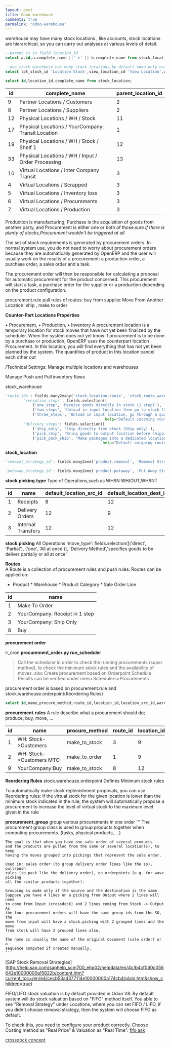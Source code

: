 ```yaml
---
layout: post
title: Odoo warehouse
comments: true
permalink: "odoo-warehouse"
---
```


warehouse may have many stock locations , like accounts, stock locations are hierarchical, so you can carry out analyses at various levels of detail.

``` sql
--parent is in field location_id
select a.id,a.complete_name ||'->' || b.complete_name from stock_location a,stock_location b where a.location_id = b.id order by 2;

--one stock warehouse has many stock locations,by default odoo only enables one stock location ,'Physical Locations / WH / Stock'
select lot_stock_id 'Location Stock',view_location_id 'View Location',wh_pack_stock_loc_id 'Packing Location',wh_input_stock_loc_id 'Input Location' ,wh_qc_stock_loc_id 'Quality Control Location' ,wh_output_stock_loc_id 'Output Location' from stock_warehouse;

select id,location_id,complete_name from stock_location;
```
id |	complete_name	             |parent\_location\_id
---|---------------------------------|--------------------
9|Partner Locations / Customers|2
8|Partner Locations / Suppliers|2
12|Physical Locations / WH / Stock|11
17|Physical Locations / YourCompany: Transit Location|1
19|Physical Locations / WH / Stock / Shelf 1|12
33|Physical Locations / WH / Input / Order Processing|13
10|Virtual Locations / Inter Company Transit|3
4|Virtual Locations / Scrapped|3
5|Virtual Locations / Inventory loss|3
6|Virtual Locations / Procurements|3
7|Virtual Locations / Production|3


Production is manufacturing, Purchase is the acquisition of goods from another party, and Procurement is either one or both of those.*sure if there is plenty of stocks,Procurement wouldn't be triggered at all*

The set of stock requirements is generated by procurement orders.
In normal system use, you do not need to worry about procurement orders because they are automatically generated by OpenERP and the user will usually work on the results of a procurement: a production order, a purchase order, a sales order and a task.

The procurement order will then be responsible for calculating a proposal for automatic procurement for the product concerned. This procurement will start a task, a purchase order for the supplier or a production depending on the product configuration.

procurement.rule
pull rules of routes:
buy from supplier 
Move From Another Location: ship , make to order

__Counter-Part Locations Properties__

•  Procurement,
•  Production,
•  Inventory
A procurement location is a temporary location for stock moves that have not yet been finalized by the
scheduler. When the system does not yet know if procurement is to be done by a purchase or production,
OpenERP uses the counterpart location Procurement. In this location, you will find everything that has
not yet been planned by the system. The quantities of product in this location cancel each other out

/Technical Settings:
Manage multiple locations and warehouses

Manage Push and Pull inventory flows

stock_warehouse

```python
'route_ids': fields.many2many('stock.location.route', 'stock_route_warehouse', 'warehouse_id', 'route_id', 'Routes', domain="[('warehouse_selectable', '=', True)]", help='Defaults routes through the warehouse'),
        'reception_steps': fields.selection([
            ('one_step', 'Receive goods directly in stock (1 step)'),
            ('two_steps', 'Unload in input location then go to stock (2 steps)'),
            ('three_steps', 'Unload in input location, go through a quality control before being admitted in stock (3 steps)')], 'Incoming Shipments', 
                                            help="Default incoming route to follow", required=True),
        'delivery_steps': fields.selection([
            ('ship_only', 'Ship directly from stock (Ship only)'),
            ('pick_ship', 'Bring goods to output location before shipping (Pick + Ship)'),
            ('pick_pack_ship', 'Make packages into a dedicated location, then bring them to the output location for shipping (Pick + Pack + Ship)')], 'Outgoing Shippings', 
                                           help="Default outgoing route to follow", required=True),
```

__stock\_location__

```python
'removal_strategy_id': fields.many2one('product.removal', 'Removal Strategy', help="Defines the default method used for suggesting the exact location (shelf) where to take the products from, which lot etc. for this location. This method can be enforced at the product category level, and a fallback is made on the parent locations if none is set here."),

'putaway_strategy_id': fields.many2one('product.putaway', 'Put Away Strategy', help="Defines the default method used for suggesting the exact location (shelf) where to store the products. This method can be enforced at the product category level, and a fallback is made on the parent locations if none is set here."),
```

__stock.picking.type__
Type of Operations,such as WH/IN WH/OUT,WH/INT

id  |name               |default\_location\_src\_id |default\_location\_dest\_id |return\_picking\_type\_id 
--- |------------------ |----------------------- |------------------------ |---------------------- 
1   |Receipts           |8                       |12                       |2                      
2   |Delivery Orders    |12                      |9                        |1                      
3   |Internal Transfers |12                      |12                       |                 

__stock.picking__
All Operations
'move_type': fields.selection([('direct', 'Partial'), ('one', 'All at once')], 'Delivery Method','specifies goods to be deliver partially or all at once'


__Routes__  
A Route is a collection of procurement rules and push rules. Routes can be applied on: 
* Product * Warehouse * Product Category * Sale Order Line

id  |name                                 
----|--------------------------------- 
1   |Make To Order                        
2   |YourCompany: Receipt in 1 step       
3   |YourCompany: Ship Only                       
8   |Buy                                  


__procurement order__

ir\_cron __procurement_order.py run\_scheduler__
> Call the scheduler in order to check the running procurements (super method), to check the minimum stock rules and the  availability of moves.
also Create procurement based on Orderpoint
Schedule Results can be verified under menu Schedulers>Procurements

procurement order is based on procurement.rule and stock.warehouse.orderpoint(Reordering Rules)

```sql
select id,name,procure_method,route_id,location_id,location_src_id,warehouse_id,picking_type_id from procurement_rule where active='true'  order by 1
```
__procurement.rules__
A rule describe what a procurement should do; produce, buy, move, ...

id |name                              |procure\_method |route\_id |location\_id |location\_src\_id |warehouse\_id 
---|----------------------------------|-------------- |-------- |----------- |--------------- |--- 
1  |WH: Stock->Customers              |make\_to\_stock|3        |9           |12              |1            
2  |WH: Stock->Customers MTO          |make\_to\_order|1        |9           |12              |1            
9  |YourCompany:Buy                   |make\_to\_stock|8        |12          |                |1            


__Reordering Rules__ 
stock.warehouse.orderpoint Defines Minimum stock rules

To automatically make stock replenishment proposals, you can use Reordering rules: if the virtual stock for the given location is lower than the minimum stock indicated in the rule, the system will automatically propose a procurement to increase the level of virtual stock to the maximum level given in the rule

__procurement_group__
group various procurements in one order
'''
    The procurement group class is used to group products together
    when computing procurements. (tasks, physical products, ...)

    The goal is that when you have one sale order of several products
    and the products are pulled from the same or several location(s), to keep
    having the moves grouped into pickings that represent the sale order.

    Used in: sales order (to group delivery order lines like the so), pull/push
    rules (to pack like the delivery order), on orderpoints (e.g. for wave picking
    all the similar products together).

    Grouping is made only if the source and the destination is the same.
    Suppose you have 4 lines on a picking from Output where 2 lines will need
    to come from Input (crossdock) and 2 lines coming from Stock -> Output As
    the four procurement orders will have the same group ids from the SO, the
    move from input will have a stock.picking with 2 grouped lines and the move
    from stock will have 2 grouped lines also.

    The name is usually the name of the original document (sale order) or a
    sequence computed if created manually.
    '''


[SAP Stock Removal Strategies]
(http://help.sap.com/saphelp_scm700_ehp02/helpdata/en/4c/b4cf0d0c056642e10000000a15822b/content.htm?current_toc=/en/e4/cecb53ad377114e10000000a174cb4/plain.htm&show_children=true)

FIFO/LIFO stock valuation is by default provided in Odoo V8.  By default system will do stock valuation based on "FIFO" method itself.  You able to see "Removal Strategy" under Locations, where you can set FIFO / LIFO, if you didn't choose removal strategy, then the system will choose FIFO as default.

To check this, you need to configure your product correctly.  Choose Costing method as "Real Price" & Valuation as "Real Time".
[fifo ask](https://www.odoo.com/forum/help-1/question/is-it-available-fifo-in-odoo-8-56398)

[crossdock concept](http://www.aalhysterforklifts.com.au/index.php/about/blog-post/what_is_cross_docking_understanding_the_concept_definition)


